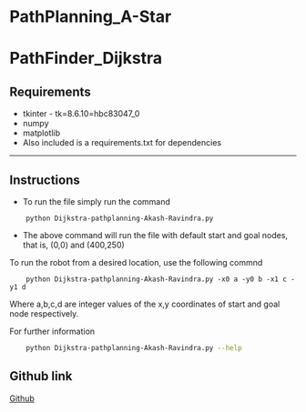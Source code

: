 # PathPlanning_A-Star

# PathFinder_Dijkstra

## Requirements
- tkinter - tk=8.6.10=hbc83047_0
- numpy
- matplotlib
- Also included is a requirements.txt for dependencies
---
## Instructions 
-    To run the file simply run the command 
```shell
    python Dijkstra-pathplanning-Akash-Ravindra.py
```
 -   The above command will run the file with default start and goal nodes, that is, (0,0) and (400,250)

To run the robot from a desired location, use the following commnd
```shell
    python Dijkstra-pathplanning-Akash-Ravindra.py -x0 a -y0 b -x1 c -y1 d
```
Where a,b,c,d are integer values of the x,y coordinates of start and goal node respectively.

For further information 
```bash
    python Dijkstra-pathplanning-Akash-Ravindra.py --help
```

## Github link
[Github](https://github.com/Akash-Ravindra/PathFinder_Dijkstra/tree/main)